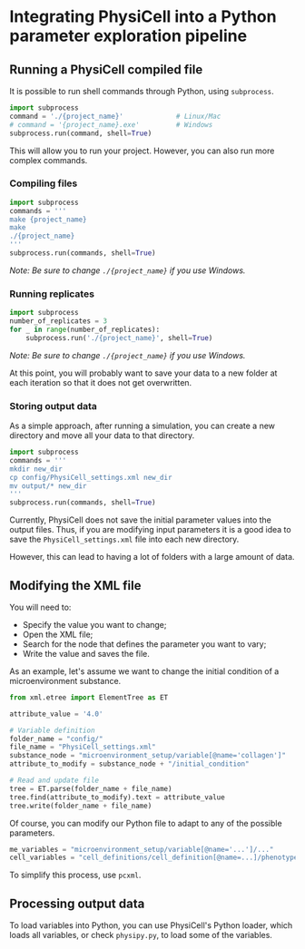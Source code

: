 # Integrating PhysiCell into a Python parameter exploration pipeline

## Running a PhysiCell compiled file

It is possible to run shell commands through Python, using `subprocess`.

```python
import subprocess
command = './{project_name}'             # Linux/Mac
# command = '{project_name}.exe'         # Windows
subprocess.run(command, shell=True) 
```

This will allow you to run your project. However, you can also run more complex commands.

### Compiling files

```python
import subprocess
commands = '''
make {project_name}
make
./{project_name}
'''
subprocess.run(commands, shell=True) 
```

*Note: Be sure to change `./{project_name}` if you use Windows.*

### Running replicates

```python
import subprocess
number_of_replicates = 3
for _ in range(number_of_replicates):
    subprocess.run('./{project_name}', shell=True) 
```

*Note: Be sure to change `./{project_name}` if you use Windows.*

At this point, you will probably want to save your data to a new folder at each iteration so that it does not get overwritten.

### Storing output data

As a simple approach, after running a simulation, you can create a new directory and move all your data to that directory.

```python
import subprocess
commands = '''
mkdir new_dir
cp config/PhysiCell_settings.xml new_dir
mv output/* new_dir
'''
subprocess.run(commands, shell=True) 
```

Currently, PhysiCell does not save the initial parameter values into the output files. 
Thus, if you are modifying input parameters it is a good idea to save the `PhysiCell_settings.xml` file into each new directory.

However, this can lead to having a lot of folders with a large amount of data.

## Modifying the XML file

You will need to:

- Specify the value you want to change;
- Open the XML file;
- Search for the node that defines the parameter you want to vary;
- Write the value and saves the file.

As an example, let's assume we want to change the initial condition of a microenvironment substance. 

```python
from xml.etree import ElementTree as ET

attribute_value = '4.0'

# Variable definition
folder_name = "config/"
file_name = "PhysiCell_settings.xml"
substance_node = "microenvironment_setup/variable[@name='collagen']"
attribute_to_modify = substance_node + "/initial_condition"

# Read and update file
tree = ET.parse(folder_name + file_name)
tree.find(attribute_to_modify).text = attribute_value
tree.write(folder_name + file_name)
```

Of course, you can modify our Python file to adapt to any of the possible parameters. 

```python
me_variables = "microenvironment_setup/variable[@name='...']/..."
cell_variables = "cell_definitions/cell_definition[@name=...]/phenotype/..."
```

To simplify this process, use `pcxml`.

## Processing output data

To load variables into Python, you can use PhysiCell's Python loader, which loads all variables, or check `physipy.py`, to load some of the variables.
